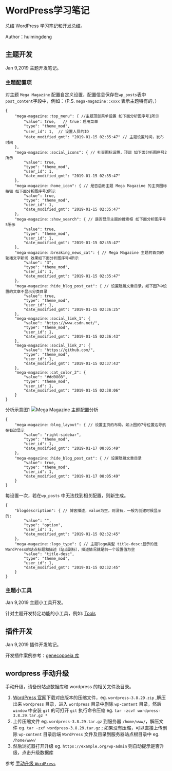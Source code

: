 # WordPress学习笔记 #
总结 WordPress 学习笔记和开发总结。

Author：huimingdeng

## 主题开发 ##
Jan 9,2019 主题开发笔记。

### 主题配置项 ###
对主题 `Mega Magazine` 配置自定义设置，配置信息保存在`wp_posts`表中`post_content`字段中，例如：（P.S. `mega-magazine::xxxx` 表示主题特有的，）

	{
	    "mega-magazine::top_menu": { //主题顶部菜单设置 如下面分析图序号1所示
	        "value": true,   // true：启用菜单
	        "type": "theme_mod",
	        "user_id": 1,  // 设置人员的ID
	        "date_modified_gmt": "2019-01-15 02:35:47" // 主题设置时间，发布时间
	    },
	    "mega-magazine::social_icons": { // 社交图标设置，顶部 如下面分析图序号2所示
	        "value": true,
	        "type": "theme_mod",
	        "user_id": 1,
	        "date_modified_gmt": "2019-01-15 02:35:47"
	    },
	    "mega-magazine::home_icon": { // 是否启用主题 Mega Magazine 的主页图标按钮 如下面分析图序号3所示
	        "value": true,
	        "type": "theme_mod",
	        "user_id": 1,
	        "date_modified_gmt": "2019-01-15 02:35:47"
	    },
	    "mega-magazine::show_search": { // 是否显示主题的搜索框 如下面分析图序号5所示
	        "value": true,
	        "type": "theme_mod",
	        "user_id": 1,
	        "date_modified_gmt": "2019-01-15 02:35:47"
	    },
	    "mega-magazine::breaking_news_cat": { // Mega Magazine 主题的首页的轮播文字新闻 效果如下面分析图序号4所示
	        "value": "3",
	        "type": "theme_mod",
	        "user_id": 1,
	        "date_modified_gmt": "2019-01-15 02:35:47"
	    },
	    "mega-magazine::hide_blog_post_cat": { // 设置隐藏文章目录，如下图7中设置的文章不显示分类目录
	        "value": true,
	        "type": "theme_mod",
	        "user_id": 1,
	        "date_modified_gmt": "2019-01-15 02:36:25"
	    },
	    "mega-magazine::social_link_1": {
	        "value": "https://www.csdn.net/",
	        "type": "theme_mod",
	        "user_id": 1,
	        "date_modified_gmt": "2019-01-15 02:36:43"
	    },
	    "mega-magazine::social_link_2": {
	        "value": "https://github.com/",
	        "type": "theme_mod",
	        "user_id": 1,
	        "date_modified_gmt": "2019-01-15 02:37:43"
	    },
	    "mega-magazine::cat_color_2": {
	        "value": "#dd0808",
	        "type": "theme_mod",
	        "user_id": 1,
	        "date_modified_gmt": "2019-01-15 02:38:06"
	    }
	}

分析示意图1
![Mega Magazine 主题配置分析](https://i.imgur.com/Q0ln8PM.png)

	{
	    "mega-magazine::blog_layout": { // 设置主页的布局，如上图的7号位置边导航在右边显示
	        "value": "right-sidebar",
	        "type": "theme_mod",
	        "user_id": 1,
	        "date_modified_gmt": "2019-01-17 08:05:49"
	    },
	    "mega-magazine::hide_blog_post_cat": { // 设置隐藏文章目录
	        "value": true,
	        "type": "theme_mod",
	        "user_id": 1,
	        "date_modified_gmt": "2019-01-17 08:05:49"
	    }
	}

每设置一次，若在`wp_posts` 中无法找到相关配置，则新生成。

	{
	    "blogdescription": { // 博客描述，value为空，则没有，一般为创建时候显示的:
	        "value": "",
	        "type": "option",
	        "user_id": 1,
	        "date_modified_gmt": "2019-01-15 02:32:45"
	    },
	    "mega-magazine::logo_type": { // 主题logo类型 title-desc:显示的是WordPress的站点标题和描述（站点副标），描述情况就是前一个设置值为空
	        "value": "title-desc",
	        "type": "theme_mod",
	        "user_id": 1,
	        "date_modified_gmt": "2019-01-15 02:32:45"
	    }
	}

### 主题小工具 ###
Jan 9,2019 主题小工具开发。

针对主题开发特定功能的小工具，例如: [Tools](https://github.com/huimingdeng/hello-world/blob/master/Note/Wordpress/Tools.md "WordPress小工具开发教程")


## 插件开发 ##
Jan 9,2019 插件开发笔记。

开发插件案例参考：[genecopoeia 库](https://github.com/huimingdeng/genecopoeia "插件案例")


## wordpress 手动升级 ##

手动升级，请备份站点数据库和 wordpress 的相关文件及目录。

1. [WordPress 官网](https://wordpress.org/download/releases/ "WordPress版本")下载对应版本的压缩文件，eg. `wordpress-3.8.29.zip` ,解压出来 `wordpress` 目录，进入 `wordpress` 目录中删除 `wp-content` 目录，然后 `window` 中安装 `git` 的可打开 `git` 执行命令压缩 eg. `tar -zcvf wordpress-3.8.29.tar.gz *`
2. 上传压缩文件 eg. `wordpress-3.8.29.tar.gz` 到服务器 `/home/www/`，解压文件 eg. `tar -zxf wordpress-3.8.29.tar.gz` ; 如果没有压缩，可以直接上传删除 `wp-content` 目录后端 `WordPress` 文件及目录到服务器站点根目录中 eg. `/home/www/` 
3. 然后浏览器打开升级 eg. `https://example.org/wp-admin` 则自动提示是否升级，点击升级数据库

参考 [手动升级 `WordPress`](https://www.cnblogs.com/wphunk/p/7979389.html "WordPress手动升级")